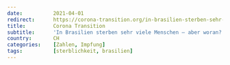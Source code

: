 ```yaml
---
date:          2021-04-01
redirect:      https://corona-transition.org/in-brasilien-sterben-sehr-viele-menschen-aber-an-was
title:         Corona Transition
subtitle:      'In Brasilien sterben sehr viele Menschen – aber woran?'
country:       CH
categories:    [Zahlen, Impfung]
tags:          [sterblichkeit, brasilien]
---
```

